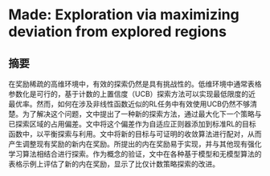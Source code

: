 # Made: Exploration via maximizing deviation from explored regions

## 摘要

在奖励稀疏的高维环境中，有效的探索仍然是具有挑战性的。低维环境中通常表格参数化是可行的，基于计数的上置信度（UCB）探索方法可以实现最低限度的近最优率。然而，如何在涉及非线性函数近似的RL任务中有效使用UCB仍然不够清楚。为了解决这个问题，文中提出了一种新的探索方法，通过最大化下一个策略与已探索区域的占用偏差。文中将这个偏差作为自适应正则器添加到标准RL的目标函数中，以平衡探索与利用。文中将新的目标与可证明的收敛算法进行配对，从而产生调整现有奖励的新内在奖励。所提出的内在奖励易于实现，并与其他现有强化学习算法相结合进行探索。作为概念的验证，文中在各种基于模型和无模型算法的表格示例上评估了新的内在奖励，显示了比仅计数策略探索的改进。

